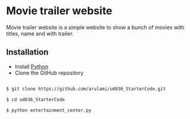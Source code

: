 # Movie trailer website 
  Movie trailer website is a simple website to show a bunch of movies with titles, name and with trailer. 

## Installation
    
   - Install [Python](https://www.python.org)
   - Clone the GitHub repository 
   
   ```sh
   
   $ git clone https://github.com/arulami/ud036_StarterCode.git

   $ cd ud036_StarterCode
   
   $ python entertainment_center.py
   
   ```